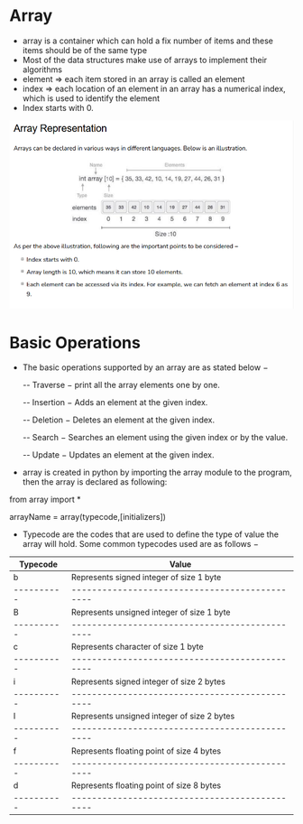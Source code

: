 # Array 
- array is a container which can hold a fix number of items and these items should be of the same type
- Most of the data structures make use of arrays to implement their algorithms
- element => each item stored in an array is called an element
- index   => each location of an element in an array has a numerical index, which is used to identify the element
- Index starts with 0.


![Array representation](image.png)

# Basic Operations
- The basic operations supported by an array are as stated below −

    -- Traverse − print all the array elements one by one.

    -- Insertion − Adds an element at the given index.

    -- Deletion − Deletes an element at the given index.

    -- Search − Searches an element using the given index or by the value.

    -- Update − Updates an element at the given index.

- array is created in python by importing the array module to the program, then the array is declared as following:

from array import *

arrayName = array(typecode,[initializers])

- Typecode are the codes that are used to define the type of value the array will hold. Some common typecodes used are as follows −




Typecode  |	Value
----------|----------------------------------------------     
b 	      |    Represents signed integer of size 1 byte
----------|----------------------------------------------     
B 	      |    Represents unsigned integer of size 1 byte
----------|----------------------------------------------
c 	      |    Represents character of size 1 byte
----------|----------------------------------------------     
i 	      |    Represents signed integer of size 2 bytes
----------|----------------------------------------------     
I 	      |    Represents unsigned integer of size 2 bytes
----------|----------------------------------------------     
f 	      |    Represents floating point of size 4 bytes
----------|----------------------------------------------     
d 	      |    Represents floating point of size 8 bytes
----------|----------------------------------------------     

